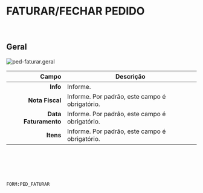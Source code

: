 # FATURAR/FECHAR PEDIDO
<br>

## Geral
![ped-faturar.geral](https://raw.githubusercontent.com/netforcews/docs-siscom/master/geral/imagens/ped-faturar.geral.png)

Campo | Descrição
--:|---
**Info** | Informe.
**Nota Fiscal** | Informe. Por padrão, este campo é obrigatório.
**Data Faturamento** | Informe. Por padrão, este campo é obrigatório.
**Itens** | Informe. Por padrão, este campo é obrigatório.
<br>
<br>
<br>
<br>

```FORM:PED_FATURAR```
